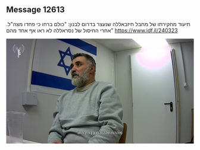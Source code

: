 ## Message 12613

תיעוד מחקירתו של מחבל חיזבאללה שנעצר בדרום לבנון:
"כולם ברחו כי פחדו מצה"ל. אחרי החיסול של נסראללה לא ראו אף אחד מהם"
https://www.idf.il/240323

![Photo](12613/12613_photo.jpg)

